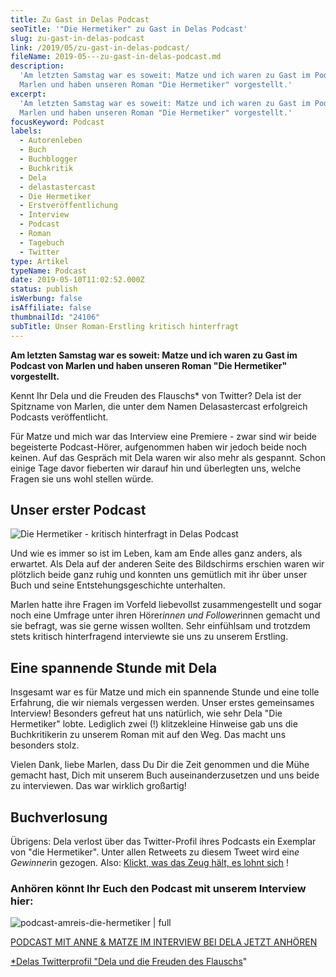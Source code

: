 ```yaml
---
title: Zu Gast in Delas Podcast
seoTitle: '"Die Hermetiker" zu Gast in Delas Podcast'
slug: zu-gast-in-delas-podcast
link: /2019/05/zu-gast-in-delas-podcast/
fileName: 2019-05---zu-gast-in-delas-podcast.md
description:
  'Am letzten Samstag war es soweit: Matze und ich waren zu Gast im Podcast von
  Marlen und haben unseren Roman "Die Hermetiker" vorgestellt.'
excerpt:
  'Am letzten Samstag war es soweit: Matze und ich waren zu Gast im Podcast von
  Marlen und haben unseren Roman "Die Hermetiker" vorgestellt.'
focusKeyword: Podcast
labels:
  - Autorenleben
  - Buch
  - Buchblogger
  - Buchkritik
  - Dela
  - delastastercast
  - Die Hermetiker
  - Erstveröffentlichung
  - Interview
  - Podcast
  - Roman
  - Tagebuch
  - Twitter
type: Artikel
typeName: Podcast
date: 2019-05-10T11:02:52.000Z
status: publish
isWerbung: false
isAffiliate: false
thumbnailId: "24106"
subTitle: Unser Roman-Erstling kritisch hinterfragt
---
```


<strong>Am letzten Samstag war es soweit: Matze und ich waren zu Gast im Podcast
von Marlen und haben unseren Roman "Die Hermetiker" vorgestellt.</strong>

Kennt Ihr Dela und die Freuden des Flauschs\* von Twitter? Dela ist der
Spitzname von Marlen, die unter dem Namen Delasastercast erfolgreich Podcasts
veröffentlicht.

Für Matze und mich war das Interview eine Premiere - zwar sind wir beide
begeisterte Podcast-Hörer, aufgenommen haben wir jedoch beide noch keinen. Auf
das Gespräch mit Dela waren wir also mehr als gespannt. Schon einige Tage davor
fieberten wir darauf hin und überlegten uns, welche Fragen sie uns wohl stellen
würde.

## Unser erster Podcast

![Die Hermetiker - kritisch hinterfragt in Delas Podcast](http://cardamonchai.com/wp-content/uploads/2019/04/2019-03-31-die-hermetiker-11-400x533.jpg)

Und wie es immer so ist im Leben, kam am Ende alles ganz anders, als erwartet.
Als Dela auf der anderen Seite des Bildschirms erschien waren wir plötzlich
beide ganz ruhig und konnten uns gemütlich mit ihr über unser Buch und seine
Entstehungsgeschichte unterhalten.

Marlen hatte ihre Fragen im Vorfeld liebevollst zusammengestellt und sogar noch
eine Umfrage unter ihren Hörer<em>innen und Follower</em>innen gemacht und sie
befragt, was sie gerne wissen wollten. Sehr einfühlsam und trotzdem stets
kritisch hinterfragend interviewte sie uns zu unserem Erstling.

## Eine spannende Stunde mit Dela

Insgesamt war es für Matze und mich ein spannende Stunde und eine tolle
Erfahrung, die wir niemals vergessen werden. Unser erstes gemeinsames Interview!
Besonders gefreut hat uns natürlich, wie sehr Dela "Die Hermetiker" lobte.
Lediglich zwei (!) klitzekleine Hinweise gab uns die Buchkritikerin zu unserem
Roman mit auf den Weg. Das macht uns besonders stolz.

Vielen Dank, liebe Marlen, dass Du Dir die Zeit genommen und die Mühe gemacht
hast, Dich mit unserem Buch auseinanderzusetzen und uns beide zu interviewen.
Das war wirklich großartig!

## Buchverlosung

Übrigens: Dela verlost über das Twitter-Profil ihres Podcasts ein Exemplar von
"die Hermetiker". Unter allen Retweets zu diesem Tweet wird ein<em>e
Gewinner</em>in gezogen. Also:
[Klickt, was das Zeug hält, es lohnt sich](https://twitter.com/DelasasterCast) !

### Anhören könnt Ihr Euch den Podcast mit unserem Interview hier:

![podcast-amreis-die-hermetiker | full](http://cardamonchai.com/wp-content/uploads/2019/05/die-hemetiker-amreis-podcast.png)

[PODCAST MIT ANNE &amp; MATZE IM INTERVIEW BEI DELA JETZT ANHÖREN](http://www.delasastercast.de/podcast/dc-074-buchclub-spezial-amreis/)
<a href="http://www.delasastercast.de/podcast/dc-074-buchclub-spezial-amreis/" target="_blank" rel="noopener">

\*Delas Twitterprofil "[Dela und die Freuden des
Flauschs](https://twitter.com/Delanji)"
